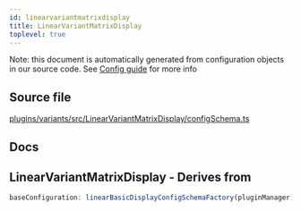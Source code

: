 ```yaml
---
id: linearvariantmatrixdisplay
title: LinearVariantMatrixDisplay
toplevel: true
---
```


Note: this document is automatically generated from configuration objects in our
source code. See [Config guide](/docs/config_guide) for more info

## Source file

[plugins/variants/src/LinearVariantMatrixDisplay/configSchema.ts](https://github.com/GMOD/jbrowse-components/blob/main/plugins/variants/src/LinearVariantMatrixDisplay/configSchema.ts)

## Docs

## LinearVariantMatrixDisplay - Derives from

```js
baseConfiguration: linearBasicDisplayConfigSchemaFactory(pluginManager)
```
